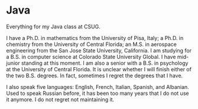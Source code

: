 # Java
Everything for my Java class at CSUG.

I have a Ph.D. in mathematics from the University of Pisa, Italy; a Ph.D. in chemistry from the University of Central Florida; an M.S. in aerospace engineering from the San Jose State University, California. I am studying for a B.S. in computer science at Colorado State University Global. I have mid-junior standing at this moment. I am also a senior with a B.S. in psychology at the University of Central Florida. It is unclear whether I will finish either of the two B.S. degrees. In fact, sometimes I regret the degrees that I have.

I also speak five languages: English, French, Italian, Spanish, and Albanian. Used to speak Russian before, it has been too many years that I do not use it anymore. I do not regret not maintaining it.
